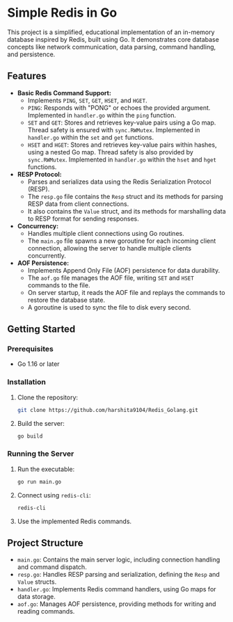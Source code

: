 # Simple Redis in Go

This project is a simplified, educational implementation of an in-memory database inspired by Redis, built using Go. It demonstrates core database concepts like network communication, data parsing, command handling, and persistence.

## Features

- **Basic Redis Command Support:**
  - Implements `PING`, `SET`, `GET`, `HSET`, and `HGET`.
  - `PING`: Responds with "PONG" or echoes the provided argument. Implemented in `handler.go` within the `ping` function.
  - `SET` and `GET`: Stores and retrieves key-value pairs using a Go map. Thread safety is ensured with `sync.RWMutex`. Implemented in `handler.go` within the `set` and `get` functions.
  - `HSET` and `HGET`: Stores and retrieves key-value pairs within hashes, using a nested Go map. Thread safety is also provided by `sync.RWMutex`. Implemented in `handler.go` within the `hset` and `hget` functions.
- **RESP Protocol:**
  - Parses and serializes data using the Redis Serialization Protocol (RESP).
  - The `resp.go` file contains the `Resp` struct and its methods for parsing RESP data from client connections.
  - It also contains the `Value` struct, and its methods for marshalling data to RESP format for sending responses.
- **Concurrency:**
  - Handles multiple client connections using Go routines.
  - The `main.go` file spawns a new goroutine for each incoming client connection, allowing the server to handle multiple clients concurrently.
- **AOF Persistence:**
  - Implements Append Only File (AOF) persistence for data durability.
  - The `aof.go` file manages the AOF file, writing `SET` and `HSET` commands to the file.
  - On server startup, it reads the AOF file and replays the commands to restore the database state.
  - A goroutine is used to sync the file to disk every second.

## Getting Started

### Prerequisites

- Go 1.16 or later

### Installation

1.  Clone the repository:

    ```bash
    git clone https://github.com/harshita9104/Redis_Golang.git
    ```

2.  Build the server:

    ```bash
    go build
    ```

### Running the Server

1.  Run the executable:

    ```bash
    go run main.go
    ```

2.  Connect using `redis-cli`:

    ```bash
    redis-cli
    ```

3.  Use the implemented Redis commands.

## Project Structure

- `main.go`: Contains the main server logic, including connection handling and command dispatch.
- `resp.go`: Handles RESP parsing and serialization, defining the `Resp` and `Value` structs.
- `handler.go`: Implements Redis command handlers, using Go maps for data storage.
- `aof.go`: Manages AOF persistence, providing methods for writing and reading commands.

